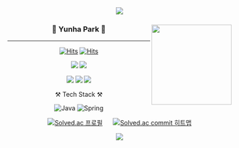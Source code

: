 <div align="center">
  
 <img src="https://capsule-render.vercel.app/api?type=waving&color=20:D1B9E4,100:B5C5E8&height=250&section=header&text=Yunha%20is%20CUTE&fontSize=70&fontAlignY=40&fontColor=ffffff&animation=twinkling" />
 
</div>
<div align="center">
  
 <img align="right" height="180em" src="https://github-readme-stats.vercel.app/api?username=0atx&show_icons=true&count_private=true&custom_title=Yunha's%20GitHub%20Stats&bg_color=0,B5C5E8,D1B9E4&title_color=FFFFFF&icon_color=FFFFFF&text_color=FFFFFF"/>
  
  ### 🐣 Yunha Park 🐥 
  
  ---
  
  [![Hits](https://hits.seeyoufarm.com/api/count/incr/badge.svg?url=https%3A%2F%2Fgithub.com%2F0atx&count_bg=%23B5C5E8&title_bg=%23999999&icon=&icon_color=%23E7E7E7&title=hits&edge_flat=false)](https://hits.seeyoufarm.com)
 [![Hits](https://hits.seeyoufarm.com/api/count/incr/badge.svg?url=https%3A%2F%2Fgithub.com%2F0atx&count_bg=%23D1B9E4&title_bg=%23999999&icon=&icon_color=%23E7E7E7&title=hits&edge_flat=false)](https://hits.seeyoufarm.com)
 
  <a href="https://suave-lilac-075.notion.site/fd0c2a204d8e4fd7b193800c20d5eda0?v=c62e2af146ed446a97b34c86c16d4835"><img src="https://img.shields.io/badge/GithubProjects-000000?style=flat-square&logo=github&logoColor=white"/></a> 
  <a href="https://www.notion.so/876e25160b164e54b75cdeeb43631cf2"><img src="https://img.shields.io/badge/Introduce-ffffff?style=flat-square&logo=notion&logoColor=black"/></a>
 
  <a href="https://velog.io/@seondal"><img src="https://img.shields.io/badge/seondal.log-3DDC84?style=flat-square&logo=Velog&logoColor=white"/></a>
    <a href="https://whkakrkr.tistory.com"><img src="https://img.shields.io/badge/Seondalgorithm-E5511E?style=flat-square&logo=Tistory&logoColor=white"/></a>
  <a href="https://suave-lilac-075.notion.site/Dalchive-ec0bc59746804968a085c2cf46151c80"><img src="https://img.shields.io/badge/Dalchive-ffffff?style=flat-square&logo=notion&logoColor=black"/></a>
     
</div>  

<div align="center">


 ⚒ Tech Stack ⚒
 
  ![Java](https://img.shields.io/badge/Java-007396.svg?&style=for-the-badge&logo=Java&logoColor=white) 
  ![Spring](https://img.shields.io/badge/Spring-6DB33F.svg?&style=for-the-badge&logo=Spring&logoColor=white)
 
  [![Solved.ac 
프로필](http://mazassumnida.wtf/api/v2/generate_badge?boj=0at_x)](https://solved.ac/0at_x)
&nbsp;&nbsp;&nbsp;&nbsp;
[![Solved.ac commit 히트맵](http://mazandi.herokuapp.com/api?handle=0at_x&theme=warm)](https://solved.ac/0at_x)
 
</div>
<div align="center">
  
 <img src="https://capsule-render.vercel.app/api?type=waving&color=20:D1B9E4,100:B5C5E8&height=200&reversal=true&section=footer" />
 
</div>
